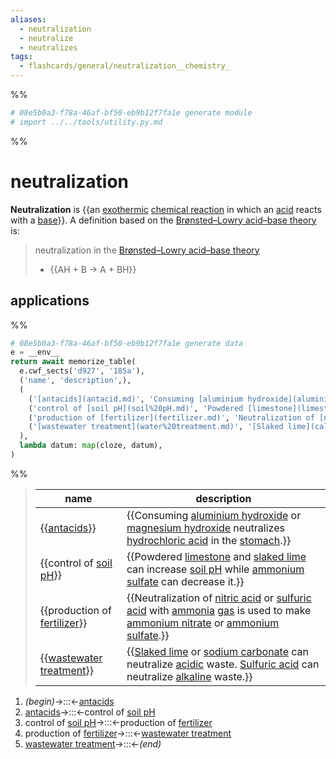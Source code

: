 ```yaml
---
aliases:
  - neutralization
  - neutralize
  - neutralizes
tags:
  - flashcards/general/neutralization__chemistry_
---
```


%%
```Python
# 08e5b0a3-f78a-46af-bf50-eb9b12f7fa1e generate module
# import ../../tools/utility.py.md
```
%%

# neutralization

__Neutralization__ is {{an [exothermic](exothermic%20process.md) [chemical reaction](chemical%20reaction.md) in which an [acid](acid.md) reacts with a [base](base%20(chemistry).md)}}. A definition based on the [Brønsted–Lowry acid–base theory](Brønsted–Lowry%20acid–base%20theory.md) is: <!--SR:!2023-12-09,173,278-->

> neutralization in the [Brønsted–Lowry acid–base theory](Brønsted–Lowry%20acid–base%20theory.md)
> - {{AH + B → A + BH}} <!--SR:!2024-06-14,343,338-->

## applications

%%
```Python
# 08e5b0a3-f78a-46af-bf50-eb9b12f7fa1e generate data
e = __env__
return await memorize_table(
  e.cwf_sects('d927', '185a'),
  ('name', 'description',),
  (
    ('[antacids](antacid.md)', 'Consuming [aluminium hydroxide](aluminium%20hydroxide.md) or [magnesium hydroxide](magnesium%20hydroxide.md) neutralizes [hydrochloric acid](hydrochloric%20acid.md) in the [stomach](stomach.md).',),
    ('control of [soil pH](soil%20pH.md)', 'Powdered [limestone](limestone.md) and [slaked lime](calcium%20hydroxide.md) can increase [soil pH](soil%20pH.md) while [ammonium sulfate](ammonium%20sulfate.md) can decrease it.',),
    ('production of [fertilizer](fertilizer.md)', 'Neutralization of [nitric acid](nitric%20acid.md) or [sulfuric acid](sulfuric%20acid.md) with [ammonia](ammonia.md) [gas](gas.md) is used to make [ammonium nitrate](ammonium%20nitrate.md) or [ammonium sulfate](ammonium%20sulfate.md).',),
    ('[wastewater treatment](water%20treatment.md)', '[Slaked lime](calcium%20hydroxide.md) or [sodium carbonate](sodium%20carbonate.md) can neutralize [acidic](acid.md) waste. [Sulfuric acid](sulfuric%20acid) can neutralize [alkaline](alkali.md) waste.',),
  ),
  lambda datum: map(cloze, datum),
)
```
%%

<!--08e5b0a3-f78a-46af-bf50-eb9b12f7fa1e generate section="d927"--><!-- The following content is generated at 2023-06-13T11:10:50.266473+08:00. Any edits will be overridden! -->

> | name | description |
> |-|-|
> | {{[antacids](antacid.md)}} | {{Consuming [aluminium hydroxide](aluminium%20hydroxide.md) or [magnesium hydroxide](magnesium%20hydroxide.md) neutralizes [hydrochloric acid](hydrochloric%20acid.md) in the [stomach](stomach.md).}} |
> | {{control of [soil pH](soil%20pH.md)}} | {{Powdered [limestone](limestone.md) and [slaked lime](calcium%20hydroxide.md) can increase [soil pH](soil%20pH.md) while [ammonium sulfate](ammonium%20sulfate.md) can decrease it.}} |
> | {{production of [fertilizer](fertilizer.md)}} | {{Neutralization of [nitric acid](nitric%20acid.md) or [sulfuric acid](sulfuric%20acid.md) with [ammonia](ammonia.md) [gas](gas.md) is used to make [ammonium nitrate](ammonium%20nitrate.md) or [ammonium sulfate](ammonium%20sulfate.md).}} |
> | {{[wastewater treatment](water%20treatment.md)}} | {{[Slaked lime](calcium%20hydroxide.md) or [sodium carbonate](sodium%20carbonate.md) can neutralize [acidic](acid.md) waste. [Sulfuric acid](sulfuric%20acid) can neutralize [alkaline](alkali.md) waste.}} | <!--SR:!2024-03-30,279,330!2023-11-12,166,310!2024-02-22,248,330!2023-11-01,127,238!2024-03-21,276,338!2023-10-24,127,258!2024-04-19,299,338!2023-10-19,116,238-->

<!--/08e5b0a3-f78a-46af-bf50-eb9b12f7fa1e-->

<!--08e5b0a3-f78a-46af-bf50-eb9b12f7fa1e generate section="185a"--><!-- The following content is generated at 2023-03-23T11:23:52.665110+08:00. Any edits will be overridden! -->

1. _(begin)_→:::←[antacids](antacid.md) <!--SR:!2024-05-06,309,330!2024-04-29,307,338-->
2. [antacids](antacid.md)→:::←control of [soil pH](soil%20pH.md) <!--SR:!2024-01-27,216,318!2024-04-06,239,298-->
3. control of [soil pH](soil%20pH.md)→:::←production of [fertilizer](fertilizer.md) <!--SR:!2024-01-16,182,258!2023-10-19,34,258-->
4. production of [fertilizer](fertilizer.md)→:::←[wastewater treatment](water%20treatment.md) <!--SR:!2023-11-21,161,298!2023-11-10,151,298-->
5. [wastewater treatment](water%20treatment.md)→:::←_(end)_ <!--SR:!2024-03-26,275,330!2024-03-04,241,318-->

<!--/08e5b0a3-f78a-46af-bf50-eb9b12f7fa1e-->
